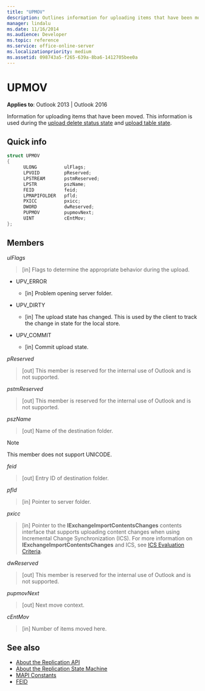 ```yaml
---
title: "UPMOV"
description: Outlines information for uploading items that have been moved. This information is used during the upload delete status state and upload table state.
manager: lindalu
ms.date: 11/16/2014
ms.audience: Developer
ms.topic: reference
ms.service: office-online-server
ms.localizationpriority: medium
ms.assetid: 098743a5-f265-639a-8ba6-1412705bee0a
---
```


# UPMOV
 
**Applies to**: Outlook 2013 | Outlook 2016 
  
Information for uploading items that have been moved. This information is used during the [upload delete status state](upload-delete-status-state.md) and [upload table state](upload-table-state.md).
  
## Quick info

```cpp
struct UPMOV 
{ 
      ULONG          ulFlags; 
      LPVOID         pReserved; 
      LPSTREAM       pstmReserved; 
      LPSTR          pszName; 
      FEID           feid; 
      LPMAPIFOLDER   pfld; 
      PXICC          pxicc; 
      DWORD          dwReserved; 
      PUPMOV         pupmovNext; 
      UINT           cEntMov; 
};
```

## Members

_ulFlags_
  
> [in] Flags to determine the appropriate behavior during the upload.
    
  - UPV_ERROR
    
    - [in] Problem opening server folder.
    
  - UPV_DIRTY
    
    - [in] The upload state has changed. This is used by the client to track the change in state for the local store.
    
  - UPV_COMMIT
    
    - [in] Commit upload state.
    
_pReserved_
  
> [out] This member is reserved for the internal use of Outlook and is not supported. 
    
_pstmReserved_
  
> [out] This member is reserved for the internal use of Outlook and is not supported. 
    
_pszName_
  
> [out] Name of the destination folder. 
    
  > [!NOTE]
  > This member does not support UNICODE. 
  
_feid_
  
> [out] Entry ID of destination folder. 
    
_pfld_
  
> [in] Pointer to server folder. 
    
_pxicc_
  
> [in] Pointer to the **IExchangeImportContentsChanges** contents interface that supports uploading content changes when using Incremental Change Synchronization (ICS). For more information on **IExchangeImportContentsChanges** and ICS, see [ICS Evaluation Criteria](https://msdn.microsoft.com/library/aa579252%28EXCHG.80%29.aspx).
    
_dwReserved_
  
> [out] This member is reserved for the internal use of Outlook and is not supported. 
    
_pupmovNext_
  
> [out] Next move context. 
    
_cEntMov_
  
> [in] Number of items moved here. 
    
## See also

- [About the Replication API](about-the-replication-api.md)
- [About the Replication State Machine](about-the-replication-state-machine.md)
- [MAPI Constants](mapi-constants.md)
- [FEID](feid.md)

